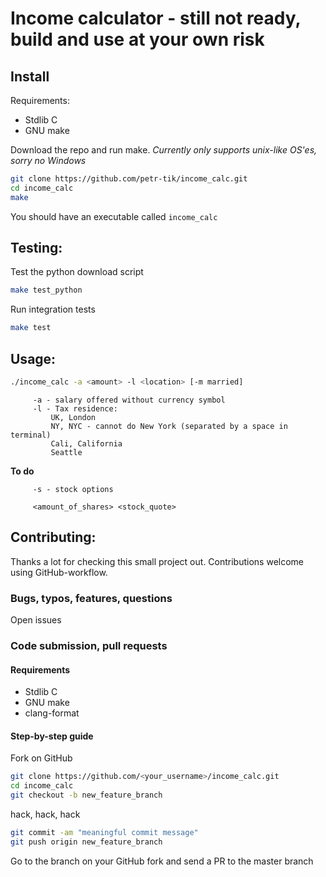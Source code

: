 # Income calculator - still not ready, build and use at your own risk

## Install 

Requirements:
 - Stdlib C
 - GNU make

Download the repo and run make. _Currently only supports unix-like OS'es, sorry no Windows_
```bash
git clone https://github.com/petr-tik/income_calc.git
cd income_calc
make
```

You should have an executable called ```income_calc```

## Testing: 
Test the python download script
```bash
make test_python
```

Run integration tests
```bash
make test
```

## Usage: 

```bash
./income_calc -a <amount> -l <location> [-m married]
```
         -a - salary offered without currency symbol
         -l - Tax residence: 
             UK, London
             NY, NYC - cannot do New York (separated by a space in terminal)
             Cali, California
             Seattle

**To do**
         
         -s - stock options 

         <amount_of_shares> <stock_quote>


## Contributing:

Thanks a lot for checking this small project out. 
Contributions welcome using GitHub-workflow. 

### Bugs, typos, features, questions

Open issues

### Code submission, pull requests

#### Requirements
 - Stdlib C
 - GNU make
 - clang-format

#### Step-by-step guide

Fork on GitHub
```bash
git clone https://github.com/<your_username>/income_calc.git
cd income_calc
git checkout -b new_feature_branch
```
hack, hack, hack

```bash
git commit -am "meaningful commit message"
git push origin new_feature_branch
```

Go to the branch on your GitHub fork and send a PR to the master branch 

